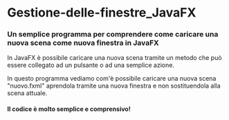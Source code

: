 # Gestione-delle-finestre_JavaFX
### Un semplice programma per comprendere come caricare una nuova scena come nuova finestra in JavaFX

In JavaFX è possibile caricare una nuova scena tramite un metodo che può essere collegato ad un pulsante o ad una semplice azione.

In questo programma vediamo com'è possibile caricare una nuova scena "nuovo.fxml" aprendola tramite una nuova finestra e non sostituendola alla scena attuale.

#### Il codice è molto semplice e comprensivo!
